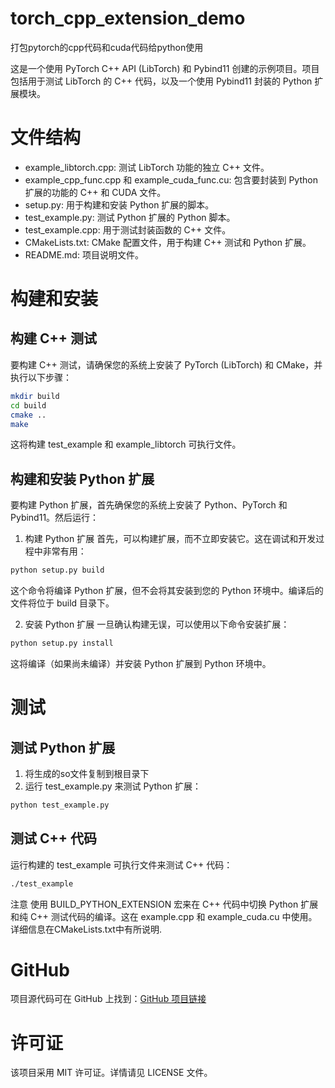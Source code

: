 # torch_cpp_extension_demo
打包pytorch的cpp代码和cuda代码给python使用

这是一个使用 PyTorch C++ API (LibTorch) 和 Pybind11 创建的示例项目。项目包括用于测试 LibTorch 的 C++ 代码，以及一个使用 Pybind11 封装的 Python 扩展模块。

# 文件结构
- example_libtorch.cpp: 测试 LibTorch 功能的独立 C++ 文件。
- example_cpp_func.cpp 和 example_cuda_func.cu: 包含要封装到 Python 扩展的功能的 C++ 和 CUDA 文件。
- setup.py: 用于构建和安装 Python 扩展的脚本。
- test_example.py: 测试 Python 扩展的 Python 脚本。
- test_example.cpp: 用于测试封装函数的 C++ 文件。
- CMakeLists.txt: CMake 配置文件，用于构建 C++ 测试和 Python 扩展。
- README.md: 项目说明文件。

# 构建和安装
## 构建 C++ 测试
要构建 C++ 测试，请确保您的系统上安装了 PyTorch (LibTorch) 和 CMake，并执行以下步骤：
```bash
mkdir build
cd build
cmake ..
make
```
这将构建 test_example 和 example_libtorch 可执行文件。

## 构建和安装 Python 扩展

要构建 Python 扩展，首先确保您的系统上安装了 Python、PyTorch 和 Pybind11。然后运行：

1. 构建 Python 扩展
首先，可以构建扩展，而不立即安装它。这在调试和开发过程中非常有用：

```bash
python setup.py build
```
这个命令将编译 Python 扩展，但不会将其安装到您的 Python 环境中。编译后的文件将位于 build 目录下。

2. 安装 Python 扩展
一旦确认构建无误，可以使用以下命令安装扩展：

```bash
python setup.py install
```
这将编译（如果尚未编译）并安装 Python 扩展到 Python 环境中。



# 测试
## 测试 Python 扩展
1. 将生成的so文件复制到根目录下
2. 运行 test_example.py 来测试 Python 扩展：
```bash
python test_example.py
```

## 测试 C++ 代码

运行构建的 test_example 可执行文件来测试 C++ 代码：

```bash
./test_example
```
注意
使用 BUILD_PYTHON_EXTENSION 宏来在 C++ 代码中切换 Python 扩展和纯 C++ 测试代码的编译。这在 example.cpp 和 example_cuda.cu 中使用。
详细信息在CMakeLists.txt中有所说明.

# GitHub
项目源代码可在 GitHub 上找到：[GitHub 项目链接](https://github.com/zidanewenqsh/torch_cpp_extension_demo)

# 许可证
该项目采用 MIT 许可证。详情请见 LICENSE 文件。

